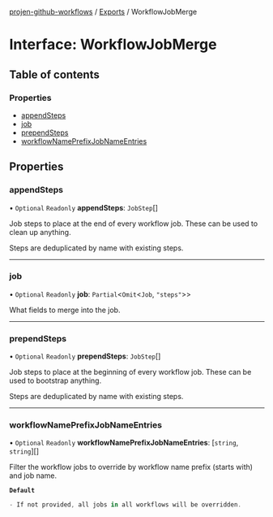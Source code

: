 [projen-github-workflows](../README.md) / [Exports](../modules.md) / WorkflowJobMerge

# Interface: WorkflowJobMerge

## Table of contents

### Properties

- [appendSteps](WorkflowJobMerge.md#appendsteps)
- [job](WorkflowJobMerge.md#job)
- [prependSteps](WorkflowJobMerge.md#prependsteps)
- [workflowNamePrefixJobNameEntries](WorkflowJobMerge.md#workflownameprefixjobnameentries)

## Properties

### appendSteps

• `Optional` `Readonly` **appendSteps**: `JobStep`[]

Job steps to place at the end of every workflow job.
These can be used to clean up anything.

Steps are deduplicated by name with existing steps.

___

### job

• `Optional` `Readonly` **job**: `Partial`\<`Omit`\<`Job`, ``"steps"``\>\>

What fields to merge into the job.

___

### prependSteps

• `Optional` `Readonly` **prependSteps**: `JobStep`[]

Job steps to place at the beginning of every workflow job.
These can be used to bootstrap anything.

Steps are deduplicated by name with existing steps.

___

### workflowNamePrefixJobNameEntries

• `Optional` `Readonly` **workflowNamePrefixJobNameEntries**: [`string`, `string`][]

Filter the workflow jobs to override by workflow name prefix (starts with) and job name.

**`Default`**

```ts
- If not provided, all jobs in all workflows will be overridden.
```
